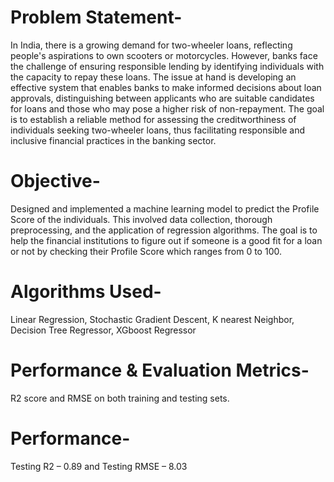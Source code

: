 # Problem Statement- 
In India, there is a growing demand for two-wheeler loans, reflecting people's aspirations to own scooters or motorcycles. However, banks face the challenge of ensuring 
responsible lending by identifying individuals with the capacity to repay these loans. The issue at hand is developing an effective system that enables banks to make informed decisions 
about loan approvals, distinguishing between applicants who are suitable candidates for loans and those who may pose a higher risk of non-repayment. The goal is to establish a reliable method 
for assessing the creditworthiness of individuals seeking two-wheeler loans, thus facilitating responsible and inclusive financial practices in the banking sector.

# Objective-
Designed and implemented a machine learning model to predict the Profile Score of the individuals. This involved data collection, thorough preprocessing, and the application
of regression algorithms. The goal is to help the financial institutions to figure out if someone is a good fit for a loan or not by checking their Profile Score which ranges from 0 to 100.

# Algorithms Used- 
Linear Regression, Stochastic Gradient Descent, K nearest Neighbor, Decision Tree Regressor, XGboost Regressor

# Performance & Evaluation Metrics- 
R2 score and RMSE on both training and testing sets.

# Performance- 
Testing R2 – 0.89 and Testing RMSE – 8.03
